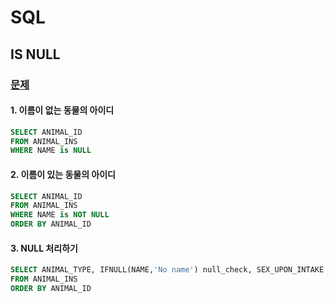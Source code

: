 # SQL
## IS NULL
### <a href="https://programmers.co.kr/learn/courses/30/parts/17045">문제</a>

#### 1. 이름이 없는 동물의 아이디
```SQL
SELECT ANIMAL_ID
FROM ANIMAL_INS
WHERE NAME is NULL
```

#### 2. 이름이 있는 동물의 아이디
```SQL
SELECT ANIMAL_ID
FROM ANIMAL_INS
WHERE NAME is NOT NULL
ORDER BY ANIMAL_ID
```

#### 3. NULL 처리하기
```SQL
SELECT ANIMAL_TYPE, IFNULL(NAME,'No name') null_check, SEX_UPON_INTAKE
FROM ANIMAL_INS
ORDER BY ANIMAL_ID
```
